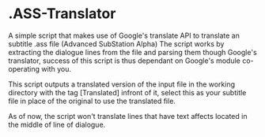 # .ASS-Translator
A simple script that makes use of Google's translate API to translate an subtitle .ass file (Advanced SubStation Alpha)
The script works by extracting the dialogue lines from the file and parsing them though Google's translator, success of this script is thus dependant on Google's module co-operating with you.

This script outputs a translated version of the input file in the working directory with the tag [Translated] infront of it, select this as your subtitle file in place of the original to use the translated file.

As of now, the script won't translate lines that have text affects located in the middle of line of dialogue.

